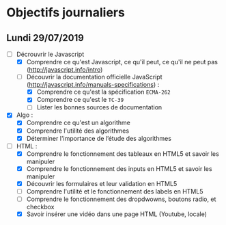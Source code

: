 # Objectifs journaliers

## Lundi 29/07/2019


* [ ] Décrouvrir le Javascript
  * [x] Comprendre ce qu'est Javascript, ce qu'il peut, ce qu'il ne peut pas (http://javascript.info/intro)
  * [ ] Découvrir la documentation officielle JavaScript (http://javascript.info/manuals-specifications) : 
    * [x] Comprendre ce qu'est la spécification `ECMA-262`
    * [x] Comprendre ce qu'est le `TC-39`
    * [ ] Lister les bonnes sources de documentation

* [x] Algo : 
  * [x] Comprendre ce qu'est un algorithme
  * [x] Comprendre l'utilité des algorithmes
  * [x] Déterminer l'importance de l’étude des algorithmes

* [ ] HTML :
  * [x] Comprendre le fonctionnement des tableaux en HTML5 et savoir les manipuler
  * [x] Comprendre le fonctionnement des inputs en HTML5 et savoir les manipuler
  * [x] Découvrir les formulaires et leur validation en HTML5
  * [ ] Comprendre l'utilité et le fonctionnement des labels en HTML5
  * [ ] Comprendre le fonctionnement des dropdwowns, boutons radio, et checkbox
  * [x] Savoir insérer une vidéo dans une page HTML (Youtube, locale)
